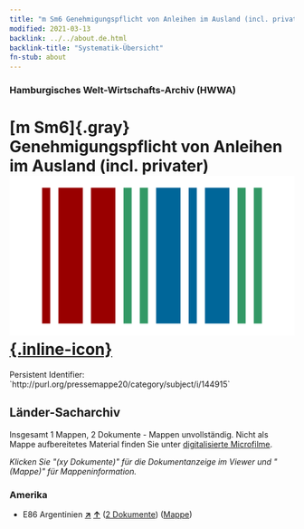 ```yaml
---
title: "m Sm6 Genehmigungspflicht von Anleihen im Ausland (incl. privater)"
modified: 2021-03-13
backlink: ../../about.de.html
backlink-title: "Systematik-Übersicht"
fn-stub: about
---
```


### Hamburgisches Welt-Wirtschafts-Archiv (HWWA)

# [m Sm6]{.gray}&#8201; Genehmigungspflicht von Anleihen im Ausland (incl. privater) &#160; [![Wikidata](/images/Wikidata-logo.svg "Wikidata"){.inline-icon}](http://www.wikidata.org/entity/Q104700260)

<div class="hint">Persistent Identifier: `http://purl.org/pressemappe20/category/subject/i/144915`</div>







## Länder-Sacharchiv




Insgesamt 1 Mappen, 2 Dokumente - Mappen unvollständig.
Nicht als Mappe aufbereitetes Material finden Sie unter [digitalisierte Microfilme](/film/h1_sh.de.html).

_Klicken Sie "(xy Dokumente)" für die Dokumentanzeige im Viewer und "(Mappe)" für Mappeninformation._




### Amerika

- E86 Argentinien [**&nearr;**](../../../geo/i/141692/about.de.html "Argentinien (alle Mappen)") [**&uarr;**](../../../geo/about.de.html#E86 "Ländersystematik") (<a href="https://pm20.zbw.eu/iiifview/folder/sh/141692,144915" title="über: Argentinien : Genehmigungspflicht von Anleihen im Ausland (incl. privater)" target="_blank">2 Dokumente</a>) ([Mappe](../../../../folder/sh/1416xx/141692/1449xx/144915/about.de.html))








